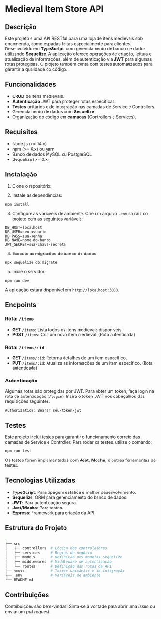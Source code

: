 # Medieval Item Store API

## Descrição

Este projeto é uma API RESTful para uma loja de itens medievais sob encomenda, como espadas feitas especialmente para clientes. Desenvolvido em **TypeScript**, com gerenciamento de banco de dados utilizando **Sequelize**. A aplicação oferece operações de criação, leitura e atualização de informações, além de autenticação via **JWT** para algumas rotas protegidas. O projeto também conta com testes automatizados para garantir a qualidade do código.

## Funcionalidades

- **CRUD** de itens medievais.
- **Autenticação** JWT para proteger rotas específicas.
- **Testes** unitários e de integração nas camadas de Service e Controllers.
- Gerenciamento de dados com **Sequelize**.
- Organização do código em **camadas** (Controllers e Services).

## Requisitos

- Node.js (>= 14.x)
- npm (>= 6.x) ou yarn
- Banco de dados MySQL ou PostgreSQL
- Sequelize (>= 6.x)

## Instalação

1. Clone o repositório:

2. Instale as dependências:

```bash
npm install
```

3. Configure as variáveis de ambiente. Crie um arquivo `.env` na raiz do projeto com as seguintes variáveis:

```env
DB_HOST=localhost
DB_USER=seu-usuario
DB_PASS=sua-senha
DB_NAME=nome-do-banco
JWT_SECRET=sua-chave-secreta
```

4. Execute as migrações do banco de dados:

```bash
npx sequelize db:migrate
```

5. Inicie o servidor:

```bash
npm run dev
```

A aplicação estará disponível em `http://localhost:3000`.

## Endpoints

### Rota: `/items`

- **GET** `/items`: Lista todos os itens medievais disponíveis.
- **POST** `/items`: Cria um novo item medieval. (Rota autenticada)
  
### Rota: `/items/:id`

- **GET** `/items/:id`: Retorna detalhes de um item específico.
- **PUT** `/items/:id`: Atualiza as informações de um item específico. (Rota autenticada)

### Autenticação

Algumas rotas são protegidas por JWT. Para obter um token, faça login na rota de autenticação (`/login`). Insira o token JWT nos cabeçalhos das requisições seguintes:

```http
Authorization: Bearer seu-token-jwt
```

## Testes

Este projeto inclui testes para garantir o funcionamento correto das camadas de Service e Controller. Para rodar os testes, utilize o comando:

```bash
npm run test
```

Os testes foram implementados com **Jest**, **Mocha**, e outras ferramentas de testes.

## Tecnologias Utilizadas

- **TypeScript**: Para tipagem estática e melhor desenvolvimento.
- **Sequelize**: ORM para gerenciamento do banco de dados.
- **JWT**: Para autenticação segura.
- **Jest/Mocha**: Para testes.
- **Express**: Framework para criação da API.

## Estrutura do Projeto

```bash
.
├── src
│   ├── controllers  # Lógica dos controladores
│   ├── services     # Regras de negócio
│   ├── models       # Definição dos modelos Sequelize
│   ├── middlewares  # Middleware de autenticação
│   └── routes       # Definição das rotas da API
├── tests            # Testes unitários e de integração
├── .env             # Variáveis de ambiente
└── README.md
```

## Contribuições

Contribuições são bem-vindas! Sinta-se à vontade para abrir uma _issue_ ou enviar um _pull request_.
